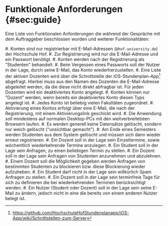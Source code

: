 # Funktionale Anforderungen {#sec:guide}

Eine Liste von Funktionalen Anforderungen die während der Gespräche mit dem
Auftraggeber beschlossen wurden und weiterer Funktionalitäten:

#. Konten sind nur registrierbar mit E-Mail-Adressen (`@hof-university.de`) der
   Hochschule Hof.
#. Zur Registrierung wird nur die E-Mail-Adresse und ein Passwort benötigt.
#. Konten werden nach der Registrierung als "Studenten" behandelt.
#. Beim Vergessen eines Passworts soll der Nutzer in der Lage, durch seine E-Mail,
   das Konto wiederherzustellen.
#. Eine Liste der aktiven Dozenten wird über die Schnittstelle der
   iOS-Stundenplan-App[^IOSAPP] abgefragt. Hierbei muss aus den Namen des Dozenten die
   E-Mail-Adresse abgeleitet werden, da die diese nicht direkt abfragbar ist.
   Für jeden Dozenten wird ein deaktiviertes Konto angelegt.
#. Konten können nur "Dozent" werden, wenn bereits ein deaktiviertes Konto
   diesen Typs angelegt ist.
#. Jedes Konto ist beliebig vielen Fakultäten zugeordnet.
#. Aktivierung eines Kontos erfolgt über eine E-Mail, die nach der Registrierung,
   mit einem Aktivierungslink geschickt wird.
#. Die Anwendung soll mindestens auf normalen Desktop-PCs mit
   den weitverbreitetsten Browsern laufen.
#. Es werden generell keine Datensätze gelöscht, sondern nur weich gelöscht
   ("unsichtbar gemacht").
#. Am Ende eines Semesters werden Studenten aus dem System gelöscht und müssen
   sich dann wieder erneut registrieren.
#. Ein Dozent soll in der Lage sein Einzeltermine, sowie wöchentlich wiederkehrende
   Termine anzulegen.
#. Ein Student soll in der Lage sein Anfragen, zu einen beliebigen Termin zu
   stellen.
#. Ein Dozent soll in der Lage sein Anfragen von Studenten anzunehmen und
   abzulehnen.
#. Einem Dozent soll die Möglichkeit gegeben werden Anfragen von bestimmten
   Studenten zu blockieren bzw. diese Blockierung wieder aufzuheben.
#. Ein Student darf nicht in der Lage sein willkürlich Spam Anfragen zu stellen.
#. Ein Dozent soll in der Lage sein terminfreie Tage für sich zu definieren die
   bei wiederkehrenden Terminen berücksichtigt werden.
#. Ein Nutzer (Student oder Dozent) soll in der Lage sein seine E-Mail zu
   ändern, jedoch nicht in eine die bereits von einem anderen Nutzer belegt ist.

[^IOSAPP]: <https://github.com/HochschuleHofStundenplanapp/iOS-App/wiki/Schnittstellen-zum-Server>
